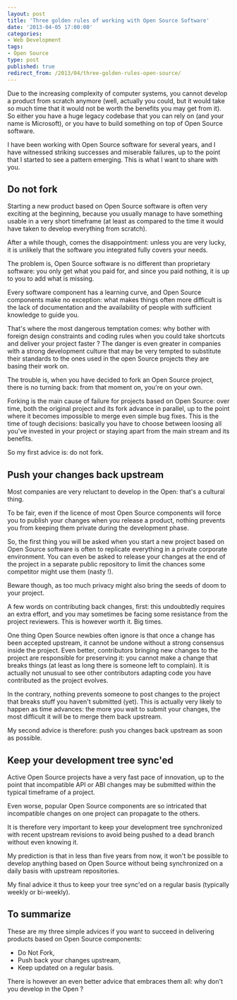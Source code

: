 ```yaml
---
layout: post
title: 'Three golden rules of working with Open Source Software'
date: '2013-04-05 17:00:00'
categories:
- Web Development
tags:
- Open Source
type: post
published: true
redirect_from: /2013/04/three-golden-rules-open-source/
---
```

Due to the increasing complexity of computer systems, you cannot develop a product from scratch anymore (well, actually you could, but it would take so much time that it would not be worth the benefits you may get from it). So either you have a huge legacy codebase that you can rely on (and your name is Microsoft), or you have to build something on top of Open Source software.

I have been working with Open Source software for several years, and I have witnessed striking successes and miserable failures, up to the point that I started to see a pattern emerging.
This is what I want to share with you.

<!--more-->

## Do not fork
Starting a new product based on Open Source software is often very exciting at the beginning, because you usually manage to have something usable in a very short timeframe (at least as compared to the time it would have taken to develop everything from scratch).

After a while though, comes the disappointment: unless you are very lucky, it is unlikely that the software you integrated fully covers your needs. 

The problem is, Open Source software is no different than proprietary software: you only get what you paid for, and since you paid nothing, it is up to you to add what is missing.

Every software component has a learning curve, and Open Source components make no exception: what makes things often more difficult is the lack of documentation and the availability of people with sufficient knowledge to guide you.

That's where the most dangerous temptation comes: why bother with foreign design constraints and coding rules when you could take shortcuts and deliver your project faster ? The danger is even greater in companies with a strong development culture that may be very tempted to substitute their standards to the ones used in the open Source projects they are basing their work on. 

The trouble is, when you have decided to fork an Open Source project, there is no turning back: from that moment on, you're on your own.

Forking is the main cause of failure for projects based on Open Source: over time, both the original project and its fork advance in parallel, up to the point where it becomes impossible to merge even simple bug fixes. This is the time of tough decisions: basically you have to choose between loosing all you've invested in your project or staying apart from the main stream and its benefits. 
  
So my first advice is: do not fork.

## Push your changes back upstream
Most companies are very reluctant to develop in the Open: that's a cultural thing. 

To be fair, even if the licence of most Open Source components will force you to publish your changes when you release a product, nothing prevents you from keeping them private during the development phase. 

So, the first thing you will be asked when you start a new project based on Open Source software is often to replicate everything in a private corporate environment. You can even be asked to release your changes at the end of the project in a separate public repository to limit the chances some competitor might use them (nasty !).

Beware though, as too much privacy might also bring the seeds of doom to your project.

A few words on contributing back changes, first: this undoubtedly requires an extra effort, and you may sometimes be facing some resistance from the project reviewers. This is however worth it. Big times.

One thing Open Source newbies often ignore is that once a change has been accepted upstream, it cannot be undone without a strong consensus inside the project. Even better, contributors bringing new changes to the project are responsible for preserving it: you cannot make a change that breaks things (at least as long there is someone left to complain). It is actually not unusual to see other contributors adapting code you have contributed as the project evolves. 

In the contrary, nothing prevents someone to post changes to the project that breaks stuff you haven't submitted (yet). This is actually very likely to happen as time advances: the more you wait to submit your changes, the most difficult it will be to merge them back upstream. 

My second advice is therefore: push you changes back upstream as soon as possible. 

## Keep your development tree sync'ed
Active Open Source projects have a very fast pace of innovation, up to the point that incompatible API or ABI changes may be submitted within the typical timeframe of a project. 

Even worse, popular Open Source components are so intricated that incompatible changes on one project can propagate to the others. 

It is therefore very important to keep your development tree synchronized with recent upstream revisions to avoid being pushed to a dead branch without even knowing it. 

My prediction is that in less than five years from now, it won't be possible to develop anything based on Open Source without being synchronized on a daily basis with upstream repositories.

My final advice it thus to keep your tree sync'ed on a regular basis (typically weekly or bi-weekly).

## To summarize
These are my three simple advices if you want to succeed in delivering products based on Open Source components:

* Do Not Fork,
* Push back your changes upstream,
* Keep updated on a regular basis. 

There is however an even better advice that embraces them all: why don't you develop in the Open ?

